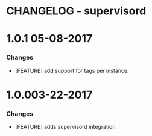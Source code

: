 # CHANGELOG - supervisord

1.0.1 05-08-2017
================

### Changes

* [FEATURE] add support for tags per instance.


1.0.003-22-2017
==================

### Changes

* [FEATURE] adds supervisord integration.
